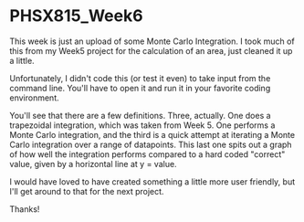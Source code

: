 # PHSX815_Week6

This week is just an upload of some Monte Carlo Integration. I took much of this from my Week5 project for the calculation of an area, just cleaned it up a little.

Unfortunately, I didn't code this (or test it even) to take input from the command line. You'll have to open it and run it in your favorite coding environment.

You'll see that there are a few definitions. Three, actually. One does a trapezoidal integration, which was taken from Week 5.
One performs a Monte Carlo integration, and the third is a quick attempt at iterating a Monte Carlo integration over a range of datapoints.
This last one spits out a graph of how well the integration performs compared to a hard coded "correct" value, given by a horizontal line at y = value.

I would have loved to have created something a little more user friendly, but I'll get around to that for the next project.

Thanks!
